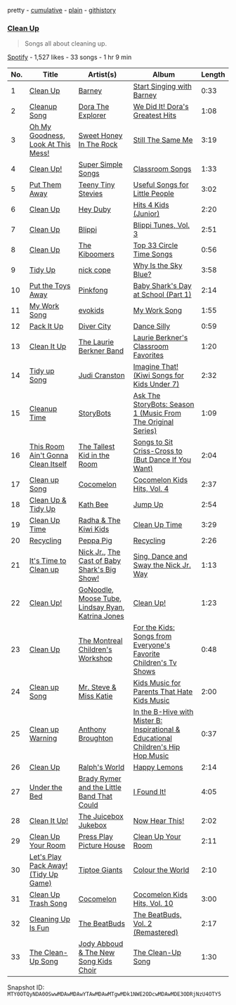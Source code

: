 pretty - [cumulative](/playlists/cumulative/37i9dQZF1DXcXIwKA4lGmV.md) - [plain](/playlists/plain/37i9dQZF1DXcXIwKA4lGmV) - [githistory](https://github.githistory.xyz/mackorone/spotify-playlist-archive/blob/main/playlists/plain/37i9dQZF1DXcXIwKA4lGmV)

### [Clean Up](https://open.spotify.com/playlist/37i9dQZF1DXcXIwKA4lGmV)

> Songs all about cleaning up.

[Spotify](https://open.spotify.com/user/spotify) - 1,527 likes - 33 songs - 1 hr 9 min

| No. | Title | Artist(s) | Album | Length |
|---|---|---|---|---|
| 1 | [Clean Up](https://open.spotify.com/track/1D33HYMtMhZ9KvBdgOHZEU) | [Barney](https://open.spotify.com/artist/4rB5wLJLaXdMrXaYsOYLmK) | [Start Singing with Barney](https://open.spotify.com/album/3AxlaORIaUzvFupsxC06yh) | 0:33 |
| 2 | [Cleanup Song](https://open.spotify.com/track/6MDIYpxszXLSjzXSttR83O) | [Dora The Explorer](https://open.spotify.com/artist/4zMssRZ6iG7sJm54RwFozt) | [We Did It! Dora's Greatest Hits](https://open.spotify.com/album/2PsQyBDm80E6A8fypVFRpE) | 1:08 |
| 3 | [Oh My Goodness, Look At This Mess!](https://open.spotify.com/track/0f9SOXX5YZr7NEMIjlIrWl) | [Sweet Honey In The Rock](https://open.spotify.com/artist/3d4KAl1xvEw3akBK6CVCCA) | [Still The Same Me](https://open.spotify.com/album/1i33KQ49Ns9MCvkLHpGOvP) | 3:19 |
| 4 | [Clean Up!](https://open.spotify.com/track/5DmFTIXDKISut46X50RJWX) | [Super Simple Songs](https://open.spotify.com/artist/7CdGfkCRgPhElnqy3HPJ4a) | [Classroom Songs](https://open.spotify.com/album/2Nrljq7rYGd2SvyRplYnfA) | 1:33 |
| 5 | [Put Them Away](https://open.spotify.com/track/76KL8ox8hfLZiNQ8QW6fNh) | [Teeny Tiny Stevies](https://open.spotify.com/artist/6hhqb0X8Jas5jt96Okhjov) | [Useful Songs for Little People](https://open.spotify.com/album/44nDe0SKcKPjGCwY7qSJ7G) | 3:02 |
| 6 | [Clean Up](https://open.spotify.com/track/75gisOvXlUiZPB75G6ppWP) | [Hey Duby](https://open.spotify.com/artist/0WDtuYF2JlOtStg7gKpL02) | [Hits 4 Kids \(Junior\)](https://open.spotify.com/album/4BrZmS5VWV1QaGfKhQQdSO) | 2:20 |
| 7 | [Clean Up](https://open.spotify.com/track/0t1rkqsHhGf4JsZycaeNSs) | [Blippi](https://open.spotify.com/artist/30niqFGUKKUg1horQSgwBn) | [Blippi Tunes, Vol\. 3](https://open.spotify.com/album/4yXRgaXo2hTMr4aRPCL21b) | 2:51 |
| 8 | [Clean Up](https://open.spotify.com/track/65ov783J0qmUZkQqnjEb33) | [The Kiboomers](https://open.spotify.com/artist/1qKLikeNYpQFSsDAjg7HpI) | [Top 33 Circle Time Songs](https://open.spotify.com/album/6NykWbuxKO6ivJajGYbOgW) | 0:56 |
| 9 | [Tidy Up](https://open.spotify.com/track/7rTG4TBax6vBcpbjSdAsLK) | [nick cope](https://open.spotify.com/artist/6RR9MIMTusJiW4XvJRjWRa) | [Why Is the Sky Blue?](https://open.spotify.com/album/2dgAAfKWHxHVuLHRB0NT26) | 3:58 |
| 10 | [Put the Toys Away](https://open.spotify.com/track/2fmkSft6J6RtTdfy31OsYG) | [Pinkfong](https://open.spotify.com/artist/7cTXfwpe9peK0UE1bZyIWZ) | [Baby Shark's Day at School \(Part 1\)](https://open.spotify.com/album/26Q2CWpJelo3TJwSOnl6aE) | 2:14 |
| 11 | [My Work Song](https://open.spotify.com/track/4bWwoFYZUgIuzUe3KKG1y8) | [evokids](https://open.spotify.com/artist/3ZePtNKGeGsrJLCrvHScLO) | [My Work Song](https://open.spotify.com/album/5m0w3zluNs5EnMWpDV2lKJ) | 1:55 |
| 12 | [Pack It Up](https://open.spotify.com/track/5vW3Hf45hQb6x2dkez2G6v) | [Diver City](https://open.spotify.com/artist/7tlC25wkoaK9cCpTF6Ex8k) | [Dance Silly](https://open.spotify.com/album/2tAzTmRwDTTbaLUoO6A6Js) | 0:59 |
| 13 | [Clean It Up](https://open.spotify.com/track/2VAlEyBUcnPJBlnynApOwO) | [The Laurie Berkner Band](https://open.spotify.com/artist/6T2pk5T8c4Wi61x1v84sUa) | [Laurie Berkner's Classroom Favorites](https://open.spotify.com/album/0yBz0GmNIjkR9pTxNwSx1o) | 1:20 |
| 14 | [Tidy up Song](https://open.spotify.com/track/2AwKs2JAHuDBBvpvARB1J1) | [Judi Cranston](https://open.spotify.com/artist/2N2v15qhPA6Hxe3gwCgY0B) | [Imagine That! \(Kiwi Songs for Kids Under 7\)](https://open.spotify.com/album/5oCjNXxxxWFRHySLIgTkBg) | 2:32 |
| 15 | [Cleanup Time](https://open.spotify.com/track/1WM37alvId4gYIFQKeq2bg) | [StoryBots](https://open.spotify.com/artist/6N6lLMxDF4as6slJ878Rgg) | [Ask The StoryBots: Season 1 \(Music From The Original Series\)](https://open.spotify.com/album/1SKApykupjLWWole4UiXoT) | 1:09 |
| 16 | [This Room Ain't Gonna Clean Itself](https://open.spotify.com/track/06WXjbQoDZJCqPWb63QdGp) | [The Tallest Kid in the Room](https://open.spotify.com/artist/6Axqi2CIu4eRt4zFQpdNc5) | [Songs to Sit Criss\-Cross to \(But Dance If You Want\)](https://open.spotify.com/album/5vjCoc8e6lPtnp3VjDgU0t) | 2:04 |
| 17 | [Clean up Song](https://open.spotify.com/track/2GToYdregYT3o89jbo9daC) | [Cocomelon](https://open.spotify.com/artist/6SXTTUJxIVwMbc1POrviTr) | [Cocomelon Kids Hits, Vol\. 4](https://open.spotify.com/album/202Xrd9Peqjaat9r4sPGxy) | 2:37 |
| 18 | [Clean Up & Tidy Up](https://open.spotify.com/track/1dsAmvY07yqWPgzeVVSJmq) | [Kath Bee](https://open.spotify.com/artist/5pYeD8r1vE9mMyA9qAs7qk) | [Jump Up](https://open.spotify.com/album/5xod1u7UJXKFl9tJHkpxNu) | 2:54 |
| 19 | [Clean Up Time](https://open.spotify.com/track/7GX2IeEpBtCVDUXqMsKcE5) | [Radha & The Kiwi Kids](https://open.spotify.com/artist/6J9Lq9uvCdflqtZU3Ix2yd) | [Clean Up Time](https://open.spotify.com/album/71tt7461lEJ4Fov8P46pB3) | 3:29 |
| 20 | [Recycling](https://open.spotify.com/track/3vYOUyYqpwIl958RlCt89w) | [Peppa Pig](https://open.spotify.com/artist/2gJLanGIV9JqQuKBCWy9ZG) | [Recycling](https://open.spotify.com/album/3wcWxPHc9NKV7JIqkDWczI) | 2:26 |
| 21 | [It's Time to Clean up](https://open.spotify.com/track/7yM9sEM9e6uVLkBFfVxNIJ) | [Nick Jr.](https://open.spotify.com/artist/2hMLlEmFVPTsBh803qCfoC), [The Cast of Baby Shark's Big Show!](https://open.spotify.com/artist/7KN7ALlwbMsCCmwFilRzty) | [Sing, Dance and Sway the Nick Jr\. Way](https://open.spotify.com/album/4kWDN6lNfJEgev5ePUltp5) | 1:13 |
| 22 | [Clean Up!](https://open.spotify.com/track/4ei0HMUjDQT7n5UCJbI7PI) | [GoNoodle](https://open.spotify.com/artist/13QcQR3aMDTgC8jdNqSx4f), [Moose Tube](https://open.spotify.com/artist/1OPaMKFqNqlj4VKjPPMIOa), [Lindsay Ryan](https://open.spotify.com/artist/1KZteRtFzCRWyfRdDKQl6v), [Katrina Jones](https://open.spotify.com/artist/6DjI6iXS7M0EOnq5WvcYLp) | [Clean Up!](https://open.spotify.com/album/5KeNemUAU29lWGFxvE3Zfl) | 1:23 |
| 23 | [Clean Up](https://open.spotify.com/track/6YB26Hh9zYELVR01LSQpMA) | [The Montreal Children's Workshop](https://open.spotify.com/artist/0NAOoExRWvbLIrFuPzMz5x) | [For the Kids: Songs from Everyone's Favorite Children's Tv Shows](https://open.spotify.com/album/6g3KoJWI0A8rnytReVE39W) | 0:48 |
| 24 | [Clean up Song](https://open.spotify.com/track/4poJ5V6adwEGLNHEGjm0on) | [Mr\. Steve & Miss Katie](https://open.spotify.com/artist/4KCLjct1NNmK35Kp7DAL0N) | [Kids Music for Parents That Hate Kids Music](https://open.spotify.com/album/6NedhQWczdPHRiFT3TBV4X) | 2:00 |
| 25 | [Clean up Warning](https://open.spotify.com/track/2ey5dbkgSZVtdX5sJS7B16) | [Anthony Broughton](https://open.spotify.com/artist/7Dkbc3C9t6HSSwZ08CbuIb) | [In the B\-Hive with Mister B: Inspirational & Educational Children's Hip Hop Music](https://open.spotify.com/album/4zReCC2vlgsRaUWbLzkb3R) | 0:37 |
| 26 | [Clean Up](https://open.spotify.com/track/3SL6K3A1lXg2p3PDYkKjyA) | [Ralph's World](https://open.spotify.com/artist/4qIIexaFmYNueu5mnSQnzU) | [Happy Lemons](https://open.spotify.com/album/3BxUa5Rt3dtxwBY4tDhQz3) | 2:14 |
| 27 | [Under the Bed](https://open.spotify.com/track/7JiMJTS474AbTv1x9Cfn6p) | [Brady Rymer and the Little Band That Could](https://open.spotify.com/artist/2q0R0ObitsBJIp1sMtfHz6) | [I Found It!](https://open.spotify.com/album/10h2NbahLm1oQlkFaqt2m1) | 4:05 |
| 28 | [Clean It Up!](https://open.spotify.com/track/1MQtc9JALkjXqOafjdeJnJ) | [The Juicebox Jukebox](https://open.spotify.com/artist/5E97AmvYFM4aGWCOtJkzYH) | [Now Hear This!](https://open.spotify.com/album/2cYNQhLqOi3bjGUqhfu34q) | 2:02 |
| 29 | [Clean Up Your Room](https://open.spotify.com/track/5p3QRQTza7Tu3I2KxEYYeP) | [Press Play Picture House](https://open.spotify.com/artist/3kkuBZw9vZG5rsZkEvyGhS) | [Clean Up Your Room](https://open.spotify.com/album/17CeLbSIgFMMycpcgFtGuX) | 2:11 |
| 30 | [Let's Play Pack Away! \(Tidy Up Game\)](https://open.spotify.com/track/05vmTdz8fo6yVcb9gIRmXU) | [Tiptoe Giants](https://open.spotify.com/artist/7MBs915vZuGiDTEl9GKApR) | [Colour the World](https://open.spotify.com/album/56M2NxnFNjYbFC5NTiHPmb) | 2:10 |
| 31 | [Clean Up Trash Song](https://open.spotify.com/track/0CUND8t73n7O27uhiKEVWS) | [Cocomelon](https://open.spotify.com/artist/6SXTTUJxIVwMbc1POrviTr) | [Cocomelon Kids Hits, Vol\. 10](https://open.spotify.com/album/6K7fcWjYUMPRnew4XiXW8D) | 3:00 |
| 32 | [Cleaning Up Is Fun](https://open.spotify.com/track/3FvjTQN8pgwcXRHlywrSET) | [The BeatBuds](https://open.spotify.com/artist/7p1Lnq4QqQko93rJbaerql) | [The BeatBuds, Vol\. 2 \(Remastered\)](https://open.spotify.com/album/5j3GHHRBYeVKht6078KwoL) | 2:17 |
| 33 | [The Clean\-Up Song](https://open.spotify.com/track/41ROjX8HcFz3LVLMkIzzQJ) | [Jody Abboud & The New Song Kids Choir](https://open.spotify.com/artist/2VmyOyiSWOcoTzn78iGo6c) | [The Clean\-Up Song](https://open.spotify.com/album/6JzKt88LOjhyqUVnIx5V2S) | 1:30 |

Snapshot ID: `MTY0OTQyNDA0OSwwMDAwMDAwYTAwMDAwMTgwMDk1NWE2ODcwMDAwMDE3ODRjNzU4OTY5`

